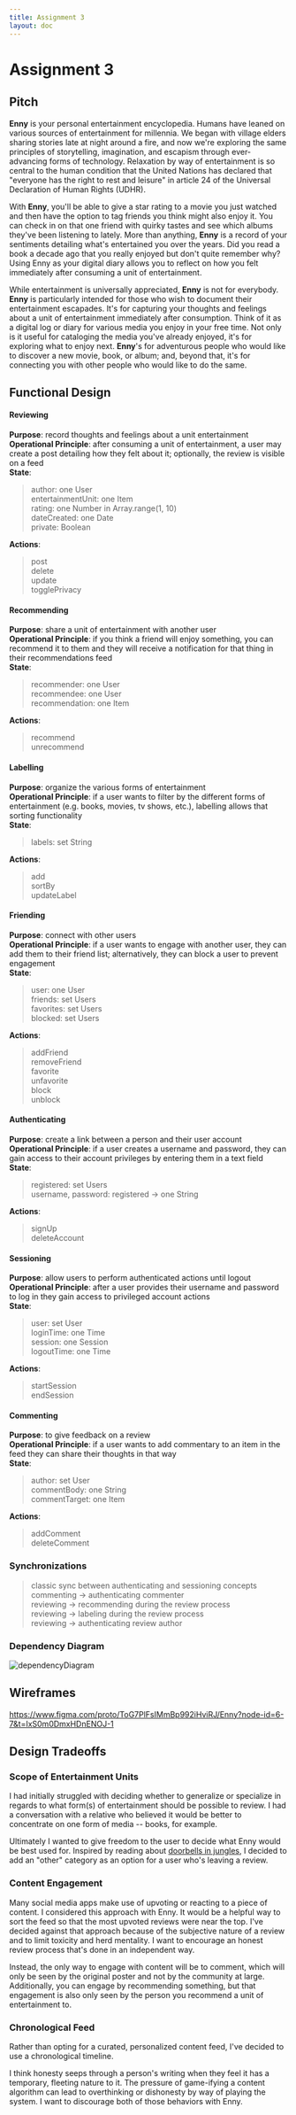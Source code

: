 ```yaml
---
title: Assignment 3
layout: doc
---
```


# Assignment 3


## Pitch

**Enny** is your personal entertainment encyclopedia. Humans have leaned on various sources of entertainment for millennia. We began with village elders sharing stories late at night around a fire, and now we're exploring the same principles of storytelling, imagination, and escapism through ever-advancing forms of technology. Relaxation by way of entertainment is so central to the human condition that the United Nations has declared that "everyone has the right to rest and leisure" in article 24 of the Universal Declaration of Human Rights (UDHR).



With **Enny**, you'll be able to give a star rating to a movie you just watched and then have the option to tag friends you think might also enjoy it. You can check in on that one friend with quirky tastes and see which albums they've been listening to lately. More than anything, **Enny** is a record of your sentiments detailing what's entertained you over the years. Did you read a book a decade ago that you really enjoyed but don't quite remember why? Using Enny as your digital diary allows you to reflect on how you felt immediately after consuming a unit of entertainment. 



While entertainment is universally appreciated, **Enny** is not for everybody. **Enny** is particularly intended for those who wish to document their entertainment escapades. It's for capturing your thoughts and feelings about a unit of entertainment immediately after consumption. Think of it as a digital log or diary for various media you enjoy in your free time. Not only is it useful for cataloging the media you've already enjoyed, it's for exploring what to enjoy next. **Enny**'s for adventurous people who would like to discover a new movie, book, or album; and, beyond that, it's for connecting you with other people who would like to do the same.



## Functional Design

#### Reviewing
**Purpose**: record thoughts and feelings about a unit entertainment   
**Operational Principle**: after consuming a unit of entertainment, a user may create a post detailing how they felt about it; optionally, the review is visible on a feed  
**State**:  
  >  author: one User  
  	 entertainmentUnit: one Item  
     rating: one Number in Array.range(1, 10)  
     dateCreated: one Date  
     private: Boolean  

**Actions**:  
  >  post  
     delete  
     update  
     togglePrivacy



#### Recommending
**Purpose**: share a unit of entertainment with another user  
**Operational Principle**: if you think a friend will enjoy something, you can recommend it to them and they will receive a notification for that thing in their recommendations feed   
**State**:  
  >  recommender: one User  
     recommendee: one User  
     recommendation: one Item  

**Actions**:  
  >  recommend  
     unrecommend  


#### Labelling
**Purpose**: organize the various forms of entertainment   
**Operational Principle**:  if a user wants to filter by the different forms of entertainment (e.g. books, movies, tv shows, etc.), labelling allows that sorting functionality  
**State**:  
  >  labels: set String

**Actions**:  
  >  add  
     sortBy  
     updateLabel  



#### Friending  
**Purpose**: connect with other users  
**Operational Principle**: if a user wants to engage with another user, they can add them to their friend list; alternatively, they can block a user to prevent engagement    
**State**:  
  >  user: one User  
     friends: set Users  
     favorites: set Users  
     blocked: set Users  

**Actions**:  
  >  addFriend  
     removeFriend  
     favorite  
     unfavorite  
     block  
     unblock  



#### Authenticating
**Purpose**:  create a link between a person and their user account  
**Operational Principle**: if a user creates a username and password, they can gain access to their account privileges by entering them in a text field  
**State**:  
  >  registered: set Users  
     username, password: registered -> one String  

**Actions**:  
  >  signUp  
     deleteAccount 


#### Sessioning
**Purpose**: allow users to perform authenticated actions until logout  
**Operational Principle**: after a user provides their username and password to log in they gain access to privileged account actions  
**State**:  
  >  user: set User  
     loginTime: one Time  
     session: one Session  
     logoutTime: one Time  

**Actions**:  
  >  startSession  
     endSession  


#### Commenting
**Purpose**: to give feedback on a review  
**Operational Principle**: if a user wants to add commentary to an item in the feed they can share their thoughts in that way   
**State**:  
  >  author: set User  
     commentBody: one String  
     commentTarget: one Item  

**Actions**:  
  >  addComment  
     deleteComment



### Synchronizations

  >  classic sync between authenticating and sessioning concepts  
     commenting -> authenticating commenter  
     reviewing -> recommending during the review process  
     reviewing -> labeling during the review process  
     reviewing -> authenticating review author  


### Dependency Diagram

<img title="dependencyDiagram" src="./media/dependencyDiagram.jpg">

## Wireframes


https://www.figma.com/proto/ToG7PlFsIMmBp992iHviRJ/Enny?node-id=6-7&t=IxS0m0DmxHDnENOJ-1


## Design Tradeoffs

### Scope of Entertainment Units

I had initially struggled with deciding whether to generalize or specialize in regards to what form(s) of entertainment should be possible to review. I had a conversation with a relative who believed it would be better to concentrate on one form of media -- books, for example. 

Ultimately I wanted to give freedom to the user to decide what Enny would be best used for. Inspired by reading about [doorbells in jungles](https://medium.com/@komorama/the-doorbell-in-the-jungle-cca22fbd78d0), I decided to add an "other" category as an option for a user who's leaving a review.

### Content Engagement  

Many social media apps make use of upvoting or reacting to a piece of content. I considered this approach with Enny. It would be a helpful way to sort the feed so that the most upvoted reviews were near the top. I've decided against that approach because of the subjective nature of a review and to limit toxicity and herd mentality. I want to encourage an honest review process that's done in an independent way.

Instead, the only way to engage with content will be to comment, which will only be seen by the original poster and not by the community at large. Additionally, you can engage by recommending something, but that engagement is also only seen by the person you recommend a unit of entertainment to. 


### Chronological Feed  

Rather than opting for a curated, personalized content feed, I've decided to use a chronological timeline.

I think honesty seeps through a person's writing when they feel it has a temporary, fleeting nature to it. The pressure of game-ifying a content algorithm can lead to overthinking or dishonesty by way of playing the system. I want to discourage both of those behaviors with Enny.


